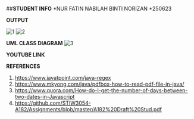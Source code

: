 ##**STUDENT INFO**
*NUR FATIN NABILAH BINTI NORIZAN
*250623

**OUTPUT**

![1](https://user-images.githubusercontent.com/37392529/57972361-cf045380-79cb-11e9-9dba-db679faf7ba5.PNG)
![2](https://user-images.githubusercontent.com/37392529/57972363-d166ad80-79cb-11e9-87cc-acfc41cf3cf1.PNG)



**UML CLASS DIAGRAM**
![3](https://user-images.githubusercontent.com/37392529/57972434-e6900c00-79cc-11e9-86ba-c7b71fcd0812.PNG)

**YOUTUBE LINK**

**REFERENCES**
1. https://www.javatpoint.com/java-regex
2. https://www.mkyong.com/java/pdfbox-how-to-read-pdf-file-in-java/
3. https://www.quora.com/How-do-I-get-the-number-of-days-between-two-dates-in-Javascript
4. https://github.com/STIW3054-A182/Assignments/blob/master/A182%20Draft%20Stud.pdf
